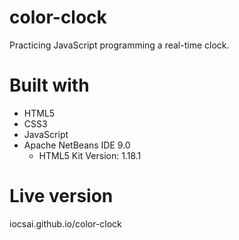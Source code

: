# color-clock

Practicing JavaScript programming a real-time clock.

# Built with

 - HTML5
 - CSS3
 - JavaScript
 - Apache NetBeans IDE 9.0
   - HTML5 Kit Version: 1.18.1

# Live version

iocsai.github.io/color-clock
